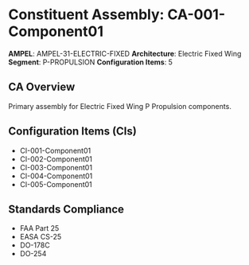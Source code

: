 # Constituent Assembly: CA-001-Component01

**AMPEL**: AMPEL-31-ELECTRIC-FIXED
**Architecture**: Electric Fixed Wing
**Segment**: P-PROPULSION
**Configuration Items**: 5

## CA Overview
Primary assembly for Electric Fixed Wing P Propulsion components.

## Configuration Items (CIs)
- CI-001-Component01
- CI-002-Component01
- CI-003-Component01
- CI-004-Component01
- CI-005-Component01

## Standards Compliance
- FAA Part 25
- EASA CS-25
- DO-178C
- DO-254
